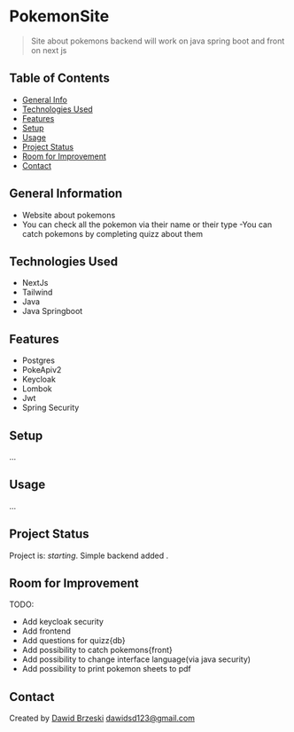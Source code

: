 # PokemonSite
> Site about pokemons backend will work on java spring boot and front on next js
 
## Table of Contents
* [General Info](#general-information)
* [Technologies Used](#technologies-used)
* [Features](#features)
* [Setup](#setup)
* [Usage](#usage)
* [Project Status](#project-status)
* [Room for Improvement](#room-for-improvement)
* [Contact](#contact)

## General Information
- Website about pokemons
- You can check all the pokemon via their name or their type
 -You can catch pokemons by completing quizz about them 
## Technologies Used
- NextJs
- Tailwind
- Java
- Java Springboot

## Features
- Postgres
- PokeApiv2
- Keycloak
- Lombok
- Jwt
- Spring Security

## Setup
  ...

## Usage
  ...

## Project Status
Project is: _starting_.
Simple backend added .

## Room for Improvement
TODO:
- Add keycloak security
- Add frontend
- Add questions for quizz{db}
- Add possibility to catch pokemons{front}
- Add possibility to change interface language(via java security)
- Add possibility to print pokemon sheets to pdf

## Contact
Created by [Dawid Brzeski](https://github.com/Leiser619) [dawidsd123@gmail.com](https://gmail.com) 
